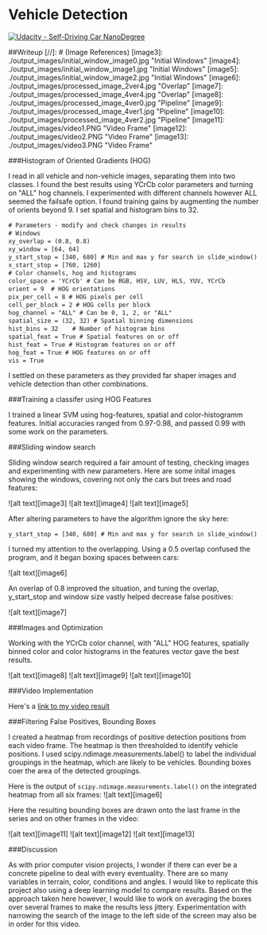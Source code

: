# Vehicle Detection
[![Udacity - Self-Driving Car NanoDegree](https://s3.amazonaws.com/udacity-sdc/github/shield-carnd.svg)](http://www.udacity.com/drive)


##Writeup 
[//]: # (Image References)
[image3]: ./output_images/initial_window_image0.jpg "Initial Windows"
[image4]: ./output_images/initial_window_image1.jpg "Initial Windows"
[image5]: ./output_images/initial_window_image2.jpg "Initial Windows"
[image6]: ./output_images/processed_image_2ver4.jpg "Overlap"
[image7]: ./output_images/processed_image_4ver4.jpg "Overlap"
[image8]: ./output_images/processed_image_4ver0.jpg "Pipeline"
[image9]: ./output_images/processed_image_4ver1.jpg "Pipeline"
[image10]: ./output_images/processed_image_4ver2.jpg "Pipeline"
[image11]: ./output_images/video1.PNG "Video Frame"
[image12]: ./output_images/video2.PNG "Video Frame"
[image13]: ./output_images/video3.PNG "Video Frame"

<!-- 
window_img function results

[image1]: ./output_images/initial_window_image0.jpg "Initial Window Applied"
[image1]: ./output_images/initial_window_image0.jpg "Initial Window Applied"
[image1]: ./output_images/initial_window_image0.jgp "Initial Window Applied"
 -->
###Histogram of Oriented Gradients (HOG)

I read in all vehicle and non-vehicle images, separating them into two classes. I found the best results using YCrCb color parameters and turning on "ALL" hog channels. I experimented with different channels however ALL seemed the failsafe option. I found training gains by augmenting the number of orients beyond 9. I set spatial and histogram bins to 32.

```
# Parameters - modify and check changes in results
# Windows
xy_overlap = (0.8, 0.8)
xy_window = [64, 64]
y_start_stop = [340, 680] # Min and max y for search in slide_window()
x_start_stop = [760, 1260]
# Color channels, hog and histograms
color_space = 'YCrCb' # Can be RGB, HSV, LUV, HLS, YUV, YCrCb
orient = 9  # HOG orientations
pix_per_cell = 8 # HOG pixels per cell
cell_per_block = 2 # HOG cells per block
hog_channel = "ALL" # Can be 0, 1, 2, or "ALL"
spatial_size = (32, 32) # Spatial binning dimensions
hist_bins = 32    # Number of histogram bins
spatial_feat = True # Spatial features on or off
hist_feat = True # Histogram features on or off
hog_feat = True # HOG features on or off
vis = True
```

I settled on these parameters as they provided far shaper images and vehicle detection than other combinations.

###Training a classifer using HOG Features

I trained a linear SVM using hog-features, spatial and color-histogramm features. Initial accuracies ranged from 0.97-0.98, and passed 0.99 with some work on the parameters.


###Sliding window search 

Sliding window search required a fair amount of testing, checking images and experimenting with new parameters. 
Here are some inital images showing the windows, covering not only the cars but trees and road features:

![alt text][image3]
![alt text][image4]
![alt text][image5]

After altering parameters to have the algorithm ignore the sky here:

```
y_start_stop = [340, 680] # Min and max y for search in slide_window()
```

I turned my attention to the overlapping. Using a 0.5 overlap confused the program, and it began boxing spaces between cars:

![alt text][image6]

An overlap of 0.8 improved the situation, and tuning the overlap, y_start_stop and window size vastly helped decrease false positives:

![alt text][image7]

###Images and Optimization

Working with the YCrCb color channel, with "ALL" HOG features, spatially binned color and color histograms in the features vector gave the best results.

![alt text][image8]
![alt text][image9]
![alt text][image10]

###Video Implementation

Here's a [link to my video result](./project_video.mp4)

###Filtering False Positives, Bounding Boxes

I created a heatmap from recordings of positive detection positions from each video frame. The heatmap is then thresholded to identify vehicle positions. I used scipy.ndimage.measurements.label() to label the individual groupings in the heatmap, which are likely to be vehicles. Bounding boxes coer the area of the detected groupings.

Here is the output of `scipy.ndimage.measurements.label()` on the integrated heatmap from all six frames:
![alt text][image6]

Here the resulting bounding boxes are drawn onto the last frame in the series and on other frames in the video:

![alt text][image11]
![alt text][image12]
![alt text][image13]

###Discussion

As with prior computer vision projects, I wonder if there can ever be a concrete pipeline to deal with every eventuality. There are so many variables in terrain, color, conditions and angles. I would like to replicate this project also using a deep learning model to compare results. 
Based on the approach taken here however, I would like to work on  averaging the boxes over several frames to make the results less jittery. Experimentation with narrowing the search of the image to the left side of the screen may also be in order for this video.  
